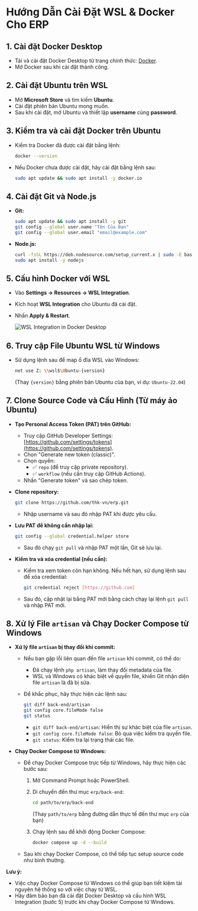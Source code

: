 # Hướng Dẫn Cài Đặt WSL & Docker Cho ERP

## 1. Cài đặt Docker Desktop

-   Tải và cài đặt Docker Desktop từ trang chính thức: [Docker](https://www.docker.com/).
-   Mở Docker sau khi cài đặt thành công.

## 2. Cài đặt Ubuntu trên WSL

-   Mở **Microsoft Store** và tìm kiếm **Ubuntu**.
-   Cài đặt phiên bản Ubuntu mong muốn.
-   Sau khi cài đặt, mở Ubuntu và thiết lập **username** cùng **password**.

## 3. Kiểm tra và cài đặt Docker trên Ubuntu

-   Kiểm tra Docker đã được cài đặt bằng lệnh:

    ```sh
    docker --version
    ```

-   Nếu Docker chưa được cài đặt, hãy cài đặt bằng lệnh sau:

    ```sh
    sudo apt update && sudo apt install -y docker.io
    ```

## 4. Cài đặt Git và Node.js

-   **Git:**

    ```sh
    sudo apt update && sudo apt install -y git
    git config --global user.name "Tên Của Bạn"
    git config --global user.email "email@example.com"
    ```

-   **Node.js:**

    ```sh
    curl -fsSL https://deb.nodesource.com/setup_current.x | sudo -E bash -
    sudo apt install -y nodejs
    ```

## 5. Cấu hình Docker với WSL

-   Vào **Settings → Resources → WSL Integration**.
-   Kích hoạt **WSL Integration** cho Ubuntu đã cài đặt.
-   Nhấn **Apply & Restart**.

    ![WSL Integration in Docker Desktop](https://github.com/user-attachments/assets/d6869b8a-fb85-4db0-9870-0f8eeb068895)

## 6. Truy cập File Ubuntu WSL từ Windows

-   Sử dụng lệnh sau để map ổ đĩa WSL vào Windows:

    ```sh
    net use Z: \\wsl$\Ubuntu-{version}
    ```

    (Thay `{version}` bằng phiên bản Ubuntu của bạn, ví dụ: `Ubuntu-22.04`)

## 7. Clone Source Code và Cấu Hình (Từ máy ảo Ubuntu)

-   **Tạo Personal Access Token (PAT) trên GitHub:**
    -   Truy cập GitHub Developer Settings: [https://github.com/settings/tokens](https://github.com/settings/tokens).
    -   Chọn "Generate new token (classic)".
    -   Chọn quyền:
        -   ✅ `repo` (để truy cập private repository).
        -   ✅ `workflow` (nếu cần truy cập GitHub Actions).
    -   Nhấn "Generate token" và sao chép token.

-   **Clone repository:**

    ```sh
    git clone https://github.com/thk-vn/erp.git
    ```

    -   Nhập username và sau đó nhập PAT khi được yêu cầu.

-   **Lưu PAT để không cần nhập lại:**

    ```sh
    git config --global credential.helper store
    ```

    -   Sau đó chạy `git pull` và nhập PAT một lần, Git sẽ lưu lại.

-   **Kiểm tra và xóa credential (nếu cần):**

    -   Kiểm tra xem token còn hạn không. Nếu hết hạn, sử dụng lệnh sau để xóa credential:

        ```sh
        git credential reject [https://github.com]
        ```

    -   Sau đó, cập nhật lại bằng PAT mới bằng cách chạy lại lệnh `git pull` và nhập PAT mới.

## 8. Xử lý File `artisan` và Chạy Docker Compose từ Windows

-   **Xử lý file `artisan` bị thay đổi khi commit:**

    -   Nếu bạn gặp lỗi liên quan đến file `artisan` khi commit, có thể do:
        -   Đã chạy lệnh `php artisan`, làm thay đổi metadata của file.
        -   WSL và Windows có khác biệt về quyền file, khiến Git nhận diện file `artisan` là đã bị sửa.
    -   Để khắc phục, hãy thực hiện các lệnh sau:

        ```sh
        git diff back-end/artisan
        git config core.fileMode false
        git status
        ```

        -   `git diff back-end/artisan`: Hiển thị sự khác biệt của file `artisan`.
        -   `git config core.fileMode false`: Bỏ qua việc kiểm tra quyền file.
        -   `git status`: Kiểm tra lại trạng thái các file.

-   **Chạy Docker Compose từ Windows:**

    -   Để chạy Docker Compose trực tiếp từ Windows, hãy thực hiện các bước sau:
        1.  Mở Command Prompt hoặc PowerShell.
        2.  Di chuyển đến thư mục `erp/back-end`:

            ```sh
            cd path/to/erp/back-end
            ```

            (Thay `path/to/erp` bằng đường dẫn thực tế đến thư mục `erp` của bạn)
        3.  Chạy lệnh sau để khởi động Docker Compose:

            ```sh
            docker compose up -d --build
            ```

    -   Sau khi chạy Docker Compose, có thể tiếp tục setup source code như bình thường.

**Lưu ý:**

* Việc chạy Docker Compose từ Windows có thể giúp bạn tiết kiệm tài nguyên hệ thống so với việc chạy từ WSL.
* Hãy đảm bảo bạn đã cài đặt Docker Desktop và cấu hình WSL Integration (bước 5) trước khi chạy Docker Compose từ Windows.
